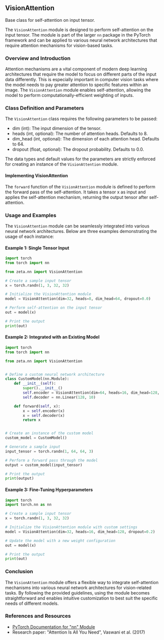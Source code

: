 ## VisionAttention

Base class for self-attention on input tensor.

The `VisionAttention` module is designed to perform self-attention on the input tensor. The module is part of the larger `nn` package in the PyTorch framework and can be applied to various neural network architectures that require attention mechanisms for vision-based tasks.

### Overview and Introduction

Attention mechanisms are a vital component of modern deep learning architectures that require the model to focus on different parts of the input data differently. This is especially important in computer vision tasks where the model needs to pay greater attention to specific features within an image. The `VisionAttention` module enables self-attention, allowing the model to perform computationally-efficient weighting of inputs.

### Class Definition and Parameters

The `VisionAttention` class requires the following parameters to be passed:
- dim (int): The input dimension of the tensor.
- heads (int, optional): The number of attention heads. Defaults to 8.
- dim_head (int, optional): The dimension of each attention head. Defaults to 64.
- dropout (float, optional): The dropout probability. Defaults to 0.0.

The data types and default values for the parameters are strictly enforced for creating an instance of the `VisionAttention` module.

#### Implementing VisionAttention

The `forward` function of the `VisionAttention` module is defined to perform the forward pass of the self-attention. It takes a tensor x as input and applies the self-attention mechanism, returning the output tensor after self-attention.

### Usage and Examples

The `VisionAttention` module can be seamlessly integrated into various neural network architectures. Below are three examples demonstrating the usage of each instance:

#### Example 1: Single Tensor Input
```python
import torch
from torch import nn

from zeta.nn import VisionAttention

# Create a sample input tensor
x = torch.randn(1, 3, 32, 32)

# Initialize the VisionAttention module
model = VisionAttention(dim=32, heads=8, dim_head=64, dropout=0.0)

# Perform self-attention on the input tensor
out = model(x)

# Print the output
print(out)
```

#### Example 2: Integrated with an Existing Model
```python
import torch
from torch import nn

from zeta.nn import VisionAttention


# Define a custom neural network architecture
class CustomModel(nn.Module):
    def __init__(self):
        super().__init__()
        self.encoder = VisionAttention(dim=64, heads=16, dim_head=128, dropout=0.1)
        self.decoder = nn.Linear(128, 10)

    def forward(self, x):
        x = self.encoder(x)
        x = self.decoder(x)
        return x


# Create an instance of the custom model
custom_model = CustomModel()

# Generate a sample input
input_tensor = torch.randn(1, 64, 64, 3)

# Perform a forward pass through the model
output = custom_model(input_tensor)

# Print the output
print(output)
```

#### Example 3: Fine-Tuning Hyperparameters
```python
import torch
import torch.nn as nn

# Create a sample input tensor
x = torch.randn(1, 3, 32, 32)

# Initialize the VisionAttention module with custom settings
model = VisionAttention(dim=32, heads=16, dim_head=128, dropout=0.2)

# Update the model with a new weight configuration
out = model(x)

# Print the output
print(out)
```

### Conclusion

The `VisionAttention` module offers a flexible way to integrate self-attention mechanisms into various neural network architectures for vision-related tasks. By following the provided guidelines, using the module becomes straightforward and enables intuitive customization to best suit the specific needs of different models.

### References and Resources
- [PyTorch Documentation for "nn" Module](https://pytorch.org/docs/stable/nn.html)
- Research paper: "Attention Is All You Need", Vaswani et al. (2017)

[sample]: https://sample.com
[data_types]: https://pytorch.org/docs/stable/tensor_attributes.html
